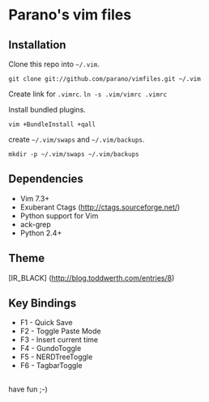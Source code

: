 Parano's vim files
================


## Installation ##

Clone this repo into ```~/.vim```.

``` 
git clone git://github.com/parano/vimfiles.git ~/.vim 
```

Create link for ```.vimrc```.
```ln -s .vim/vimrc .vimrc```


Install bundled plugins.
```
vim +BundleInstall +qall
```

create ```~/.vim/swaps``` and ```~/.vim/backups```.

``` 
mkdir -p ~/.vim/swaps ~/.vim/backups 
```

## Dependencies ##
* Vim 7.3+
* Exuberant Ctags (http://ctags.sourceforge.net/)
* Python support for Vim
* ack-grep
* Python 2.4+

## Theme ##
[IR_BLACK] (http://blog.toddwerth.com/entries/8)


## Key Bindings

* F1 - Quick Save
* F2 - Toggle Paste Mode
* F3 - Insert current time
* F4 - GundoToggle
* F5 - NERDTreeToggle
* F6 - TagbarToggle

## ##  
have fun ;-)
